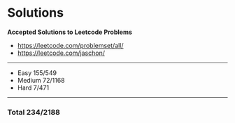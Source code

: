 # Solutions
**Accepted Solutions to Leetcode Problems**

- https://leetcode.com/problemset/all/
- https://leetcode.com/jaschon/
---
- Easy 155/549
- Medium 72/1168
- Hard 7/471

---
### Total 234/2188
